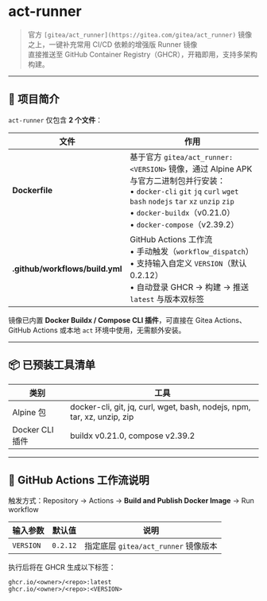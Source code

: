 # act-runner

> 官方 `[gitea/act_runner](https://gitea.com/gitea/act_runner)` 镜像之上，一键补充常用 CI/CD 依赖的增强版 Runner 镜像  
> 直接推送至 GitHub Container Registry（GHCR），开箱即用，支持多架构构建。

---

## 📌 项目简介

`act-runner` 仅包含 **2 个文件**：

| 文件 | 作用 |
|------|------|
| **Dockerfile** | 基于官方 `gitea/act_runner:<VERSION>` 镜像，通过 Alpine APK 与官方二进制包并行安装：<br>• `docker-cli` `git` `jq` `curl` `wget` `bash` `nodejs` `tar` `xz` `unzip` `zip`<br>• `docker-buildx`（v0.21.0）<br>• `docker-compose`（v2.39.2） |
| **.github/workflows/build.yml** | GitHub Actions 工作流<br>• 手动触发（`workflow_dispatch`）<br>• 支持输入自定义 `VERSION`（默认 0.2.12）<br>• 自动登录 GHCR → 构建 → 推送 `latest` 与版本双标签 |

镜像已内置 **Docker Buildx / Compose CLI 插件**，可直接在 Gitea Actions、GitHub Actions 或本地 `act` 环境中使用，无需额外安装。

---

## 📦 已预装工具清单

| 类别 | 工具 |
|------|------|
| Alpine 包 | docker-cli, git, jq, curl, wget, bash, nodejs, npm, tar, xz, unzip, zip |
| Docker CLI 插件 | buildx v0.21.0, compose v2.39.2 |

---

## 🔧 GitHub Actions 工作流说明

触发方式：Repository → Actions → **Build and Publish Docker Image** → Run workflow

| 输入参数 | 默认值 | 说明 |
|----------|--------|------|
| `VERSION` | `0.2.12` | 指定底层 `gitea/act_runner` 镜像版本 |

执行后将在 GHCR 生成以下标签：

```
ghcr.io/<owner>/<repo>:latest
ghcr.io/<owner>/<repo>:<VERSION>
```
